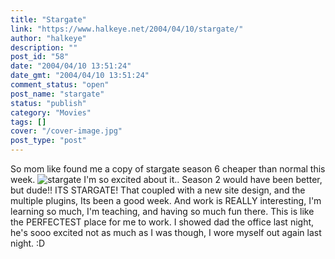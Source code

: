 ```yaml
---
title: "Stargate"
link: "https://www.halkeye.net/2004/04/10/stargate/"
author: "halkeye"
description: ""
post_id: "58"
date: "2004/04/10 13:51:24"
date_gmt: "2004/04/10 13:51:24"
comment_status: "open"
post_name: "stargate"
status: "publish"
category: "Movies"
tags: []
cover: "/cover-image.jpg"
post_type: "post"
---
```


So mom like found me a copy of stargate season 6 cheaper than normal this week. ![stargate](http://www.halkeye.net/archives/xine_snapshot-4-thumb.png) I'm so excited about it.. Season 2 would have been better, but dude!! ITS STARGATE! That coupled with a new site design, and the multiple plugins, Its been a good week. And work is REALLY interesting, I'm learning so much, I'm teaching, and having so much fun there. This is like the PERFECTEST place for me to work. I showed dad the office last night, he's sooo excited not as much as I was though, I wore myself out again last night. :D